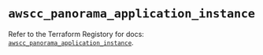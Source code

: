 # `awscc_panorama_application_instance`

Refer to the Terraform Registory for docs: [`awscc_panorama_application_instance`](https://registry.terraform.io/providers/hashicorp/awscc/0.70.0/docs/resources/panorama_application_instance).
